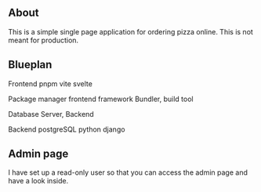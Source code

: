## About
This is a simple single page application for ordering pizza online. This is not meant for production.


## Blueplan

Frontend
pnpm
vite
svelte

Package manager
frontend framework
Bundler, build tool



Database
Server, Backend


Backend
postgreSQL
python
django

## Admin page
I have set up a read-only user so that you can access the admin page and have a look inside.

